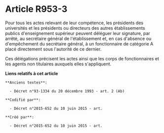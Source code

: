 # Article R953-3

Pour tous les actes relevant de leur compétence, les présidents des universités et les présidents ou directeurs des autres
établissements publics d'enseignement supérieur peuvent déléguer leur signature, par arrêté, au secrétaire général de
l'établissement et, en cas d'absence ou d'empêchement du secrétaire général, à un fonctionnaire de catégorie A placé
directement sous l'autorité de ce dernier.

Ces délégations précisent les actes ainsi que les corps de fonctionnaires et les agents non titulaires auxquels elles
s'appliquent.

**Liens relatifs à cet article**

	**Anciens textes**:

	  - Décret n°93-1334 du 20 décembre 1993 - art. 2 (Ab)

	**Codifié par**:

	  - Décret n°2015-652 du 10 juin 2015 - art.

	**Créé par**:

	  - Décret n°2015-652 du 10 juin 2015 - art.
